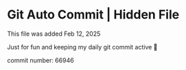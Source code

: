 # Git Auto Commit | Hidden File

This file was added Feb 12, 2025

Just for fun and keeping my daily git commit active 🤪

commit number: 66946

